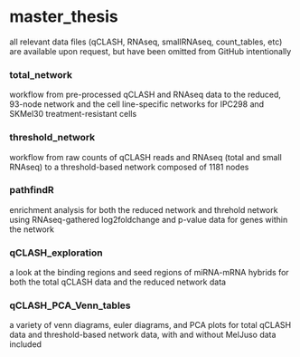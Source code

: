 # master_thesis
all relevant data files (qCLASH, RNAseq, smallRNAseq, count_tables, etc) are available upon request, but have been omitted from GitHub intentionally


### total_network
workflow from pre-processed qCLASH and RNAseq data to the reduced, 93-node network and the cell line-specific networks for IPC298 and SKMel30 treatment-resistant cells

### threshold_network
workflow from raw counts of qCLASH reads and RNAseq (total and small RNAseq) to a threshold-based network composed of 1181 nodes

### pathfindR
enrichment analysis for both the reduced network and threhold network using RNAseq-gathered log2foldchange and p-value data for genes within the network

### qCLASH_exploration
a look at the binding regions and seed regions of miRNA-mRNA hybrids for both the total qCLASH data and the reduced network data

### qCLASH_PCA_Venn_tables
a variety of venn diagrams, euler diagrams, and PCA plots for total qCLASH data and threshold-based network data, with and without MelJuso data included

